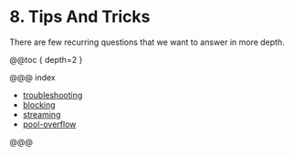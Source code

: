 # 8. Tips And Tricks

There are few recurring questions that we want to answer in more depth.

@@toc { depth=2 }

@@@ index

 * [troubleshooting](troubleshooting/index.md)
 * [blocking](handling-blocking-operations-in-pekko-http-routes.md)
 * [streaming](implications-of-streaming-http-entity.md)
 * [pool-overflow](client-side/pool-overflow.md)

@@@
